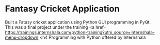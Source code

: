 # Fantasy Cricket Application
Built a Fatasy cricket application using Python GUI programming in PyQt. This was a final project under the training <a href= https://trainings.internshala.com/python-training?utm_source=internshala-menu-dropdown <h4 Programming with Python </h4></a> offered by Internshala 
